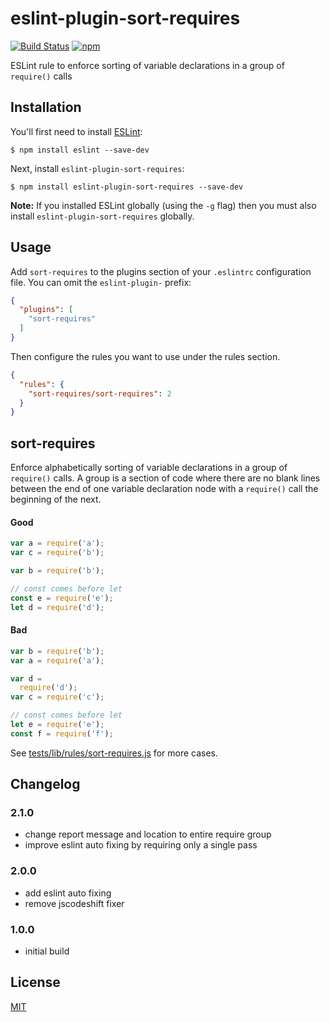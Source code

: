 # eslint-plugin-sort-requires

[![Build Status](https://travis-ci.org/kentor/eslint-plugin-sort-requires.svg?branch=master)](https://travis-ci.org/kentor/eslint-plugin-sort-requires) [![npm](https://img.shields.io/npm/v/eslint-plugin-sort-requires.svg)](https://www.npmjs.com/package/eslint-plugin-sort-requires)

ESLint rule to enforce sorting of variable declarations in a group of `require()` calls

## Installation

You'll first need to install [ESLint](http://eslint.org):

```
$ npm install eslint --save-dev
```

Next, install `eslint-plugin-sort-requires`:

```
$ npm install eslint-plugin-sort-requires --save-dev
```

**Note:** If you installed ESLint globally (using the `-g` flag) then you must
also install `eslint-plugin-sort-requires` globally.

## Usage

Add `sort-requires` to the plugins section of your `.eslintrc` configuration
file. You can omit the `eslint-plugin-` prefix:

```json
{
  "plugins": [
    "sort-requires"
  ]
}
```


Then configure the rules you want to use under the rules section.

```json
{
  "rules": {
    "sort-requires/sort-requires": 2
  }
}
```

## sort-requires

Enforce alphabetically sorting of variable declarations in a group of
`require()` calls. A group is a section of code where there are no blank lines
between the end of one variable declaration node with a `require()` call the
beginning of the next.

#### Good
```js
var a = require('a');
var c = require('b');

var b = require('b');

// const comes before let
const e = require('e');
let d = require('d');
```

#### Bad
```js
var b = require('b');
var a = require('a');

var d =
  require('d');
var c = require('c');

// const comes before let
let e = require('e');
const f = require('f');
```

See [tests/lib/rules/sort-requires.js](tests/lib/rules/sort-requires.js) for
more cases.

## Changelog

### 2.1.0
* change report message and location to entire require group
* improve eslint auto fixing by requiring only a single pass

### 2.0.0
* add eslint auto fixing
* remove jscodeshift fixer

### 1.0.0
* initial build

## License

[MIT](LICENSE.txt)

